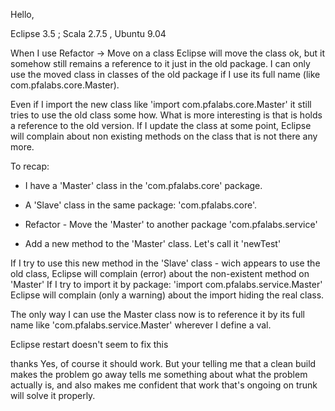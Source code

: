 Hello,

Eclipse 3.5 ; Scala 2.7.5 , Ubuntu 9.04

When I use Refactor -> Move on a class Eclipse will move the class ok, but it somehow still remains a reference to it just in the old package. I can only use the moved class in classes of the old package if I use its full name (like com.pfalabs.core.Master). 

Even if I import the new class like 'import com.pfalabs.core.Master' it still tries to use the old class some how.
What is more interesting is that is holds a reference to the old version. If I update the class at some point, Eclipse will complain about non existing methods on the class that is not there any more.

To recap:

- I have a 'Master' class in the 'com.pfalabs.core' package.

- A 'Slave' class in the same package: 'com.pfalabs.core'.

- Refactor - Move the 'Master' to another package 
'com.pfalabs.service' 

- Add a new method to the 'Master' class. Let's call it 'newTest'

If I try to use this new method in the 'Slave' class - wich appears to use the old class, Eclipse will complain (error) about the non-existent method on 'Master'
If I try to import it by package: 'import com.pfalabs.service.Master' Eclipse will complain (only a warning) about the import hiding the real class.

The only way I can use the Master class now is to reference it by its full name like 'com.pfalabs.service.Master' wherever I define a val.

Eclipse restart doesn't seem to fix this

thanks
Yes, of course it should work. But your telling me that a clean build makes the problem go away tells me something about what the problem actually is, and also makes me confident that work that's ongoing on trunk will solve it properly.
